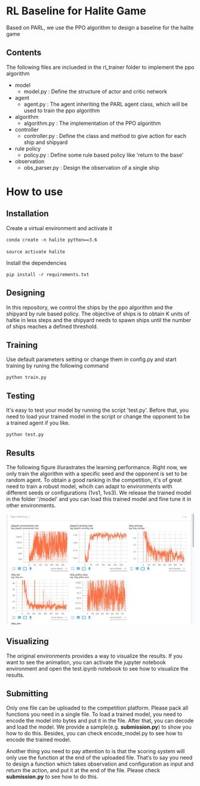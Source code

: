 # RL Baseline for Halite Game
Based on PARL, we use the PPO algorithm to design a baseline for the halite game

## Contents

The following files are inclueded in the rl_trainer folder to implement the ppo algorithm

* model
  * model.py : Define the structure of actor and critic network
* agent
  * agent.py : The agent inheriting the PARL agent class, which will be used to train the ppo algorithm
* algorithm
  * algorithm.py : The implementation of the PPO algorithm
* controller
  * controller.py : Define the class and method to give action for each ship and shipyard
* rule policy
  * policy.py : Define some rule based policy like 'return to the base'
* observation
  * obs_parser.py : Design the observation of a single ship


# How to use
## Installation
Create a virtual environment and activate it
```shell
conda create -n halite python==3.6

source activate halite
```

Install the dependencies
```shell
pip install -r requirements.txt
```

## Designing
In this repository, we control the ships by the ppo algorithm and the shipyard by rule based policy. The objective of ships is to obtain K units of haltie in less steps and the shipyard needs to spawn ships until the number of ships reaches a defined threshold. 

## Training
Use default parameters setting or change them in config.py and start training by runing the following command
```shell
python train.py
```

## Testing
It's easy to test your model by running the script 'test.py'. Before that, you need to load your trained model in the script or change the opponent to be a trained agent if you like.
```shell
python test.py
```

## Results
The following figure illurastrates the learning performance. Right now, we only train the algorithm with a specific seed and the opponent is set to be random agent. To obtain a good ranking in the competition, it's of great need to train a robust model, whcih can adapt to environments with different seeds or configurations (1vs1, 1vs3). We release the trained model in the folder '/model' and you can load this trained model and fine tune it in other environments.

![learning curve](./assets/learning_curve.jpg)

## Visualizing
The original environments provides a way to visualize the results. If you want to see the animation, you can activate the jupyter notebook environment and  open the test.ipynb notebook to see how to visualize the results.

## Submitting

Only one file can be uploaded to the competition platform. Please pack all functions you need in a single file. To load a trained model, you need to encode the model into bytes and put it in the file. After that, you can decode and load the model. We provide a sample(e.g. **submission.py**) to show you how to do this. Besides, you can check encode_model.py to see how to encode the trained model.

Another thing you need to pay attention to is that the scoring system will only use the function at the end of the uploaded file. That‘s to say you need to design a function which takes observation and configuration as input and return the action, and put it at the end of the file. Please check **submission.py** to see how to do this.